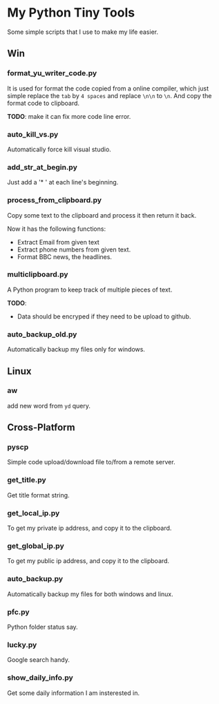 # My Python Tiny Tools

Some simple scripts that I use to make my life easier.

## Win

### format_yu_writer_code.py

It is used for format the code copied from a online compiler, which just simple replace the `tab` by `4 spaces` and replace `\n\n` to `\n`. And copy the format code to clipboard.

**TODO**:
make it can fix more code line error.

### auto_kill_vs.py

Automatically force kill visual studio.

### add_str_at_begin.py

Just add a '\* ' at each line's beginning.

### process_from_clipboard.py

Copy some text to the clipboard and process it then return it back.

Now it has the following functions:

- Extract Email from given text
- Extract phone numbers from given text.
- Format BBC news, the headlines.

### multiclipboard.py

A Python program to keep track of multiple pieces of text.

**TODO**:

- Data should be encryped if they need to be upload to github.

### auto_backup_old.py

Automatically backup my files only for windows.

## Linux

### aw

add new word from `yd` query.

## Cross-Platform

### pyscp

Simple code upload/download file to/from a remote server.

### get_title.py

Get title format string.

### get_local_ip.py

To get my private ip address, and copy it to the clipboard.

### get_global_ip.py

To get my public ip address, and copy it to the clipboard.

### auto_backup.py

Automatically backup my files for both windows and linux.

### pfc.py

Python folder status say.

### lucky.py

Google search handy.

### show_daily_info.py

Get some daily information I am insterested in.
